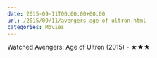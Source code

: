```yaml
---
date: 2015-09-11T00:00:00+00:00
url: /2015/09/11/avengers-age-of-ultron.html
categories: Movies
---
```

Watched Avengers: Age of Ultron (2015) - ★★★




